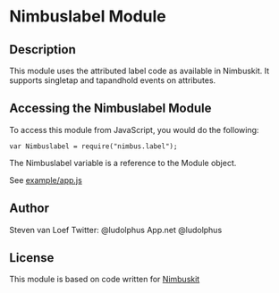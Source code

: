 # Nimbuslabel Module

## Description

This module uses the attributed label code as available in Nimbuskit. It supports singletap and tapandhold events on attributes.

## Accessing the Nimbuslabel Module

To access this module from JavaScript, you would do the following:

	var Nimbuslabel = require("nimbus.label");

The Nimbuslabel variable is a reference to the Module object.	

See [example/app.js](https://github.com/ludolphus/NimbusLabel/blob/master/example/app.js)

## Author

Steven van Loef
Twitter: @ludolphus
App.net @ludolphus

## License

This module is based on code written for [Nimbuskit](https://github.com/jverkoey/nimbus)
